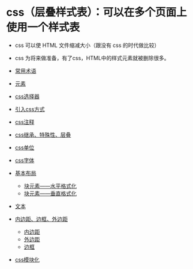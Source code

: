 # css（层叠样式表）：可以在多个页面上使用一个样式表

- css 可以使 HTML 文件缩减大小（跟没有 css 的时代做比较）
- css 为将来做准备，有了css，HTML中的样式元素就被删除很多。

- [常用术语](css/word.md)
- [元素](css/01yuan-su.md)
- [css选择器](css/04xuanzeqi.md)
- [引入css方式](css/02yin-ru-fang-shi.md)
- [css注释](css/03zhushi.md)
- [css继承、特殊性、层叠](css/05cssxing-zhi.md)
- [css单位](css/06dan-wei.md)
- [css字体](css/07font.md)
- [基本布局](css/08bu-ju.md)
  - [块元素——水平格式化](css/08bu-ju/1.md)
  - [块元素——垂直格式化](css/08bu-ju/2.md)
- [文本](css/09text.md)
- [内边距、边框、外边距](css/10border-padding-margin.md)
  - [内边距](css/10border-padding-margin/padding.md)
  - [外边距](css/10border-padding-margin/margin.md)
  - [边框](css/10border-padding-margin/border.md)
- [css模块化](css/css模块化)
